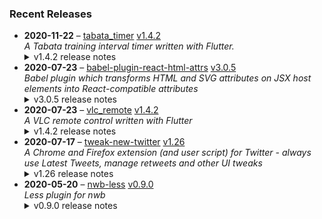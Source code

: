 ### Recent Releases

<!-- RECENT_RELEASES -->
<ul>
<li>
  <strong>2020-11-22</strong> – <a href="https://github.com/insin/tabata_timer">tabata_timer</a> <a href="https://github.com/insin/tabata_timer/releases/tag/v1.4.2">v1.4.2</a>
  <div><em>A Tabata training interval timer written with Flutter.</em></div>
  <details><summary>v1.4.2 release notes</summary><ul>
<li>Made fonts larger and reduced amount of detail to make the app legible from further away during a workout</li>
<li>Fixed a bug where finishing a workout in night mode would result in a blank screen</li>
</ul></details>
</li>
<li>
  <strong>2020-07-23</strong> – <a href="https://github.com/insin/babel-plugin-react-html-attrs">babel-plugin-react-html-attrs</a> <a href="https://github.com/insin/babel-plugin-react-html-attrs/releases/tag/v3.0.5">v3.0.5</a>
  <div><em>Babel plugin which transforms HTML and SVG attributes on JSX host elements into React-compatible attributes</em></div>
  <details><summary>v3.0.5 release notes</summary><p>Fixed:</p>
<ul>
<li>Ignore non-JSXAttribute attribute nodes - fixes "Cannot read property 'type' of undefined" error when using spread attributes (<a class="issue-link js-issue-link" data-error-text="Failed to load title" data-id="661688447" data-permission-text="Title is private" data-url="https://github.com/insin/babel-plugin-react-html-attrs/issues/16" data-hovercard-type="issue" data-hovercard-url="/insin/babel-plugin-react-html-attrs/issues/16/hovercard" href="https://github.com/insin/babel-plugin-react-html-attrs/issues/16">#16</a>)</li>
</ul></details>
</li>
<li>
  <strong>2020-07-23</strong> – <a href="https://github.com/insin/vlc_remote">vlc_remote</a> <a href="https://github.com/insin/vlc_remote/releases/tag/v1.4.2">v1.4.2</a>
  <div><em>A VLC remote control written with Flutter</em></div>
  <details><summary>v1.4.2 release notes</summary><p>Added a button to access settings when trying to connect to VLC after initial configuration</p></details>
</li>
<li>
  <strong>2020-07-17</strong> – <a href="https://github.com/insin/tweak-new-twitter">tweak-new-twitter</a> <a href="https://github.com/insin/tweak-new-twitter/releases/tag/v1.26">v1.26</a>
  <div><em>A Chrome and Firefox extension (and user script) for Twitter - always use Latest Tweets, manage retweets and other UI tweaks</em></div>
  <details><summary>v1.26 release notes</summary><p>Made the Hide "More Tweets" feature less janky - tweets from external links now immediately switch to the full thread view</p></details>
</li>
<li>
  <strong>2020-05-20</strong> – <a href="https://github.com/insin/nwb-less">nwb-less</a> <a href="https://github.com/insin/nwb-less/releases/tag/v0.9.0">v0.9.0</a>
  <div><em>Less plugin for nwb</em></div>
  <details><summary>v0.9.0 release notes</summary><ul>
<li>Breaking: updated <code>less-loader</code> (<code>less-loader</code> now requires Node.js &gt;= 10)
<ul>
<li><code>less-loader</code> now handles the <code>less</code> dependency itself</li>
</ul>
</li>
</ul></details>
</li>
</ul>
<!-- /RECENT_RELEASES -->
